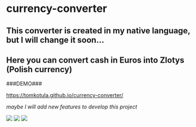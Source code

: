 # currency-converter
## This converter is created in my native language, but I will change it soon...
## Here you can convert cash in Euros into Zlotys (Polish currency)

###DEMO###

https://tomkotula.github.io/currency-converter/

*maybe I will add new features to develop this project*

![](https://user-images.githubusercontent.com/74038190/212257454-16e3712e-945a-4ca2-b238-408ad0bf87e6.gif)
![](https://user-images.githubusercontent.com/74038190/238200428-67f477ed-6624-42da-99f0-1a7b1a16eecb.gif)
![](https://user-images.githubusercontent.com/74038190/238200426-29fd6286-4e7b-4d6c-818f-c4765d5e39a9.gif)
